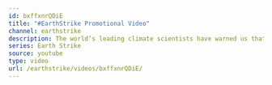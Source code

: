 ```yaml
---
id: bxffxnrQDiE
title: "#EarthStrike Promotional Video"
channel: earthstrike
description: The world’s leading climate scientists have warned us that we have until 2030 to prevent temperatures from exceeding 1.5 degrees Celsius. That’s a little over twelve years - by environmental standards, the blink of an eye.
series: Earth Strike
source: youtube
type: video
url: /earthstrike/videos/bxffxnrQDiE/
---
```


